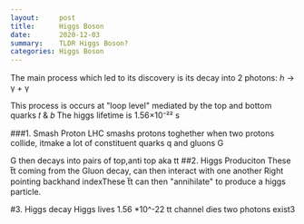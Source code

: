 ```yaml
---
layout:     post
title:      Higgs Boson
date:       2020-12-03
summary:    TLDR Higgs Boson?
categories: Higgs Boson
---
```



The main process which led to its discovery is its decay into 2 photons:  ℎ → γ + γ

This process is occurs at "loop level" mediated by the top and bottom quarks 𝑡 & 𝑏
The higgs lifetime is 1.56×10⁻²² s

    
###1. Smash Proton
LHC smashs protons toghether when two protons collide, itmake a lot of constituent quarks q and gluons G

G then decays into pairs of top,anti top aka tt
##2. Higgs Produciton
These t̅t coming from the Gluon decay, can then interact with one another
Right pointing backhand indexThese t̅t can then "annihilate" to produce a higgs particle.

#3. Higgs decay
Higgs lives 1.56 *10^-22
tt channel dies
two photons exist3
